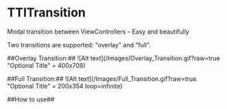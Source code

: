 TTITransition
=============

Modal transition between ViewControllers – Easy and beautifully 

Two transitions are supported: "overlay" and "full".

##Overlay Transition:##
![Alt text](/Images/Overlay_Transition.gif?raw=true "Optional Title" = 400x708) 

##Full Transition:##
![Alt text](/Images/Full_Transition.gif?raw=true "Optional Title" = 200x354 loop=infinite)

##How to use##
